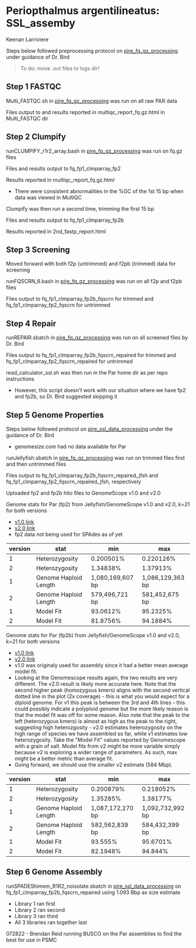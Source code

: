 # Periopthalmus argentilineatus: SSL_assemby

Keenan Larriviere

Steps below followed preprocessing protocol on [pire_fq_gz_processing](https://github.com/philippinespire/pire_fq_gz_processing) under guidance of Dr. Bird

> To do: move .out files to logs dir!

## Step 1 FASTQC

Multi_FASTQC.sh in [pire_fq_gz_processing](https://github.com/philippinespire/pire_fq_gz_processing) was run on all raw PAR data

Files output to and results reported in multiqc_report_fq.gz.html in Multi_FASTQC dir

## Step 2 Clumpify

runCLUMPIFY_r1r2_array.bash in [pire_fq_gz_processing](https://github.com/philippinespire/pire_fq_gz_processing) was run on fq.gz files

Files and results output to fq_fp1_clmparray_fp2

Results reported in multiqc_report_fq.gz.html
- There were consistent abnormalities in the %GC of the 1st 15 bp when data was viewed in MultiQC

Clumpify was then run a second time, trimming the first 15 bp

Files and results output to fq_fp1_clmparray_fp2b

Results reported in 2nd_fastp_report.html

## Step 3 Screening

Moved forward with both f2p (untrimmed) and f2pb (trimmed) data for screening

runFQSCRN_6.bash in [pire_fq_gz_processing](https://github.com/philippinespire/pire_fq_gz_processing) was run on all f2p and f2pb files

Files output to fq_fp1_clmparray_fp2b_fqscrn for trimmed and fq_fp1_clmparray_fp2_fqscrn for untrimmed

## Step 4 Repair

runREPAIR.sbatch in [pire_fq_gz_processing](https://github.com/philippinespire/pire_fq_gz_processing) was run on all screened files by Dr. Bird

Files output to fq_fp1_clmparray_fp2b_fqscrn_repaired for trimmed and fq_fp1_clmparray_fp2_fqscrn_repaired for untrimmed

read_calculator_ssl.sh was then run in the Par home dir as per repo instructions
- However, this script doesn't work with our situation where we have fp2 and fp2b, so Dr. Bird suggested skipping it

## Step 5 Genome Properties

Steps below followed protocol on [pire_ssl_data_processing](https://github.com/philippinespire/pire_ssl_data_processing) under the guidance of Dr. Bird

- genomesize.com had no data available for Par

runJellyfish.sbatch in [pire_fq_gz_processing](https://github.com/philippinespire/pire_fq_gz_processing) was run on trimmed files first and then untrimmed files

Files output to fq_fp1_clmparray_fp2b_fqscrn_repaired_jfsh and fq_fp1_clmparray_fp2_fqscrn_repaired_jfsh, respectively

Uploaded fp2 and fp2b hito files to GenomeScope v1.0 and v2.0

Genome stats for Par (fp2) from Jellyfish/GenomeScope v1.0 and v2.0, k=21 for both versions
- [v1.0 link](http://genomescope.org/analysis.php?code=6ie1xZrvsS5m4MXxhSqg)
- [v2.0 link](http://genomescope.org/genomescope2.0/analysis.php?code=CkFpsIcRUMVJ3IOYxV5M)
- fp2 data not being used for SPAdes as of yet

version    |stat    |min    |max
------  |------ |------ |------
1  |Heterozygosity  |0.200501%       |0.220126%
2  |Heterozygosity  |1.34838%       |1.37913%
1  |Genome Haploid Length   |1,080,169,607 bp |1,086,129,363 bp
2  |Genome Haploid Length   |579,496,721 bp |581,452,675 bp
1  |Model Fit       |93.0612%         |95.2325%
2  |Model Fit       |81.8756%       |94.1884%

Genome stats for Par (fp2b) from Jellyfish/GenomeScope v1.0 and v2.0, k=21 for both versions
- [v1.0 link](http://genomescope.org/analysis.php?code=I9puLlREIec3rYyYvB6G)
- [v2.0 link](http://genomescope.org/genomescope2.0/analysis.php?code=LxzqHbceNr3VM8DPraVU)
- v1.0 was originaly used for assembly since it had a better mean average model fit.
- Looking at the Genomescope results again, the two results are very different. The v2.0 result is likely more accurate here. Note that the second higher peak (homozygous kmers) aligns with the second vertical dotted line in the plot (2x coverage) - this is what you would expect for a diploid genome. For v1 this peak is between the 3rd and 4th lines - this could possibly indicate a polyploid genome but the more likely reason is that the model fit was off for some reason. Also note that the peak to the left (heterozygous kmers) is almost as high as the peak to the right, suggesting high heterozgosity - v2.0 estimates heterozygosity on the high range of species we have assembled so far, while v1 estimates low heterozygosity. Take the "Model Fit" values reported by Genomescope with a grain of salt. Model fits from v2 might be more variable simply because v2 is exploring a wider range of parameters. As such, max might be a better metric than average fit.
- Going forward, we should use the smaller v2 estimate (584 Mbp).

version    |stat    |min    |max
------  |------ |------ |------
1  |Heterozygosity  |0.200879%       |0.218052%
2  |Heterozygosity  |1.35285%       |1.38177%
1  |Genome Haploid Length   |1,087,172,270 bp |1,092,732,992 bp
2  |Genome Haploid Length   |582,562,839 bp |584,432,399 bp
1  |Model Fit       |93.555%       |95.6701%
2  |Model Fit       |82.1948%       |94.844%

## Step 6 Genome Assembly

runSPADEShimem_R1R2_noisolate.sbatch in [pire_ssl_data_processing](https://github.com/philippinespire/pire_ssl_data_processing) on fq_fp1_clmparray_fp2b_fqscrn_repaired using 1.093 Bbp as size estimate
- Library 1 ran first
- Library 2 ran second
- Library 3 ran third
- All 3 libraries ran together last

072822 - Brendan Reid running BUSCO on the Par assemblies to find the best for use in PSMC
